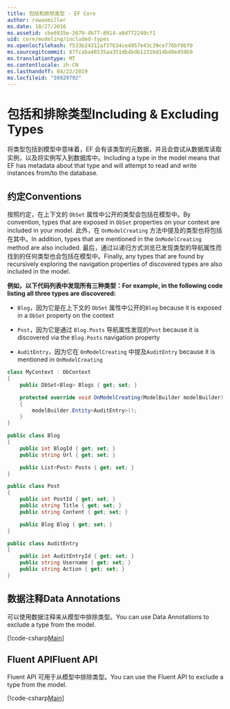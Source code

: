 ```yaml
---
title: 包括和排除类型 - EF Core
author: rowanmiller
ms.date: 10/27/2016
ms.assetid: cbe6935e-2679-4b77-8914-a8d772240cf1
uid: core/modeling/included-types
ms.openlocfilehash: f533b24312af37634ce4957e43c39ce776bf0bf0
ms.sourcegitcommit: 87fcaba46535aa351db4bdb1231bd14b40e459b9
ms.translationtype: MT
ms.contentlocale: zh-CN
ms.lasthandoff: 04/22/2019
ms.locfileid: "59929792"
---
```

# <a name="including--excluding-types"></a><span data-ttu-id="187c4-102">包括和排除类型</span><span class="sxs-lookup"><span data-stu-id="187c4-102">Including & Excluding Types</span></span>

<span data-ttu-id="187c4-103">将类型包括到模型中意味着，EF 会有该类型的元数据，并且会尝试从数据库读取实例，以及将实例写入到数据库中。</span><span class="sxs-lookup"><span data-stu-id="187c4-103">Including a type in the model means that EF has metadata about that type and will attempt to read and write instances from/to the database.</span></span>

## <a name="conventions"></a><span data-ttu-id="187c4-104">约定</span><span class="sxs-lookup"><span data-stu-id="187c4-104">Conventions</span></span>

<span data-ttu-id="187c4-105">按照约定，在上下文的 `DbSet` 属性中公开的类型会包括在模型中。</span><span class="sxs-lookup"><span data-stu-id="187c4-105">By convention, types that are exposed in `DbSet` properties on your context are included in your model.</span></span> <span data-ttu-id="187c4-106">此外，在 `OnModelCreating` 方法中提及的类型也将包括在其中。</span><span class="sxs-lookup"><span data-stu-id="187c4-106">In addition, types that are mentioned in the `OnModelCreating` method are also included.</span></span> <span data-ttu-id="187c4-107">最后，通过以递归方式浏览已发现类型的导航属性而找到的任何类型也会包括在模型中。</span><span class="sxs-lookup"><span data-stu-id="187c4-107">Finally, any types that are found by recursively exploring the navigation properties of discovered types are also included in the model.</span></span>

<span data-ttu-id="187c4-108">**例如，以下代码列表中发现所有三种类型：**</span><span class="sxs-lookup"><span data-stu-id="187c4-108">**For example, in the following code listing all three types are discovered:**</span></span>

* <span data-ttu-id="187c4-109">`Blog`，因为它是在上下文的 `DbSet` 属性中公开的</span><span class="sxs-lookup"><span data-stu-id="187c4-109">`Blog` because it is exposed in a `DbSet` property on the context</span></span>

* <span data-ttu-id="187c4-110">`Post`，因为它是通过 `Blog.Posts` 导航属性发现的</span><span class="sxs-lookup"><span data-stu-id="187c4-110">`Post` because it is discovered via the `Blog.Posts` navigation property</span></span>

* <span data-ttu-id="187c4-111">`AuditEntry`，因为它在 `OnModelCreating` 中提及</span><span class="sxs-lookup"><span data-stu-id="187c4-111">`AuditEntry` because it is mentioned in `OnModelCreating`</span></span>

<!-- [!code-csharp[Main](samples/core/Modeling/Conventions/Samples/IncludedTypes.cs?highlight=3,7,16)] -->
``` csharp
class MyContext : DbContext
{
    public DbSet<Blog> Blogs { get; set; }

    protected override void OnModelCreating(ModelBuilder modelBuilder)
    {
        modelBuilder.Entity<AuditEntry>();
    }
}

public class Blog
{
    public int BlogId { get; set; }
    public string Url { get; set; }

    public List<Post> Posts { get; set; }
}

public class Post
{
    public int PostId { get; set; }
    public string Title { get; set; }
    public string Content { get; set; }

    public Blog Blog { get; set; }
}

public class AuditEntry
{
    public int AuditEntryId { get; set; }
    public string Username { get; set; }
    public string Action { get; set; }
}
```

## <a name="data-annotations"></a><span data-ttu-id="187c4-112">数据注释</span><span class="sxs-lookup"><span data-stu-id="187c4-112">Data Annotations</span></span>

<span data-ttu-id="187c4-113">可以使用数据注释来从模型中排除类型。</span><span class="sxs-lookup"><span data-stu-id="187c4-113">You can use Data Annotations to exclude a type from the model.</span></span>

[!code-csharp[Main](../../../samples/core/Modeling/DataAnnotations/Samples/IgnoreType.cs?highlight=20)]

## <a name="fluent-api"></a><span data-ttu-id="187c4-114">Fluent API</span><span class="sxs-lookup"><span data-stu-id="187c4-114">Fluent API</span></span>

<span data-ttu-id="187c4-115">Fluent API 可用于从模型中排除类型。</span><span class="sxs-lookup"><span data-stu-id="187c4-115">You can use the Fluent API to exclude a type from the model.</span></span>

[!code-csharp[Main](../../../samples/core/Modeling/FluentAPI/Samples/IgnoreType.cs?highlight=12)]

